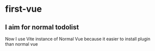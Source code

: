 # first-vue

## I aim for normal todolist 

Now I use Vite instance of Normal Vue because it easier to install plugin than normal vue
